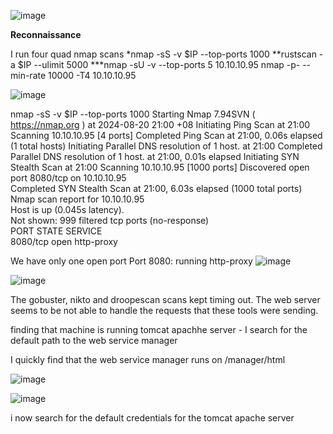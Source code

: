 
![image](https://github.com/user-attachments/assets/09cf167b-ac16-45f5-9afc-5a66232cba1d)

**Reconnaissance**

I run four quad nmap scans 
*nmap -sS -v $IP --top-ports 1000
**rustscan -a $IP --ulimit 5000
***nmap -sU -v --top-ports 5 10.10.10.95
nmap -p- --min-rate 10000 -T4 10.10.10.95

![image](https://github.com/user-attachments/assets/5a46ac1f-83d8-45c7-967a-9d3ea37adf4a)

 nmap -sS -v $IP --top-ports 1000 
Starting Nmap 7.94SVN ( https://nmap.org ) at 2024-08-20 21:00 +08
Initiating Ping Scan at 21:00
Scanning 10.10.10.95 [4 ports]
Completed Ping Scan at 21:00, 0.06s elapsed (1 total hosts)
Initiating Parallel DNS resolution of 1 host. at 21:00
Completed Parallel DNS resolution of 1 host. at 21:00, 0.01s elapsed
Initiating SYN Stealth Scan at 21:00
Scanning 10.10.10.95 [1000 ports]
Discovered open port 8080/tcp on 10.10.10.95                                                                        
Completed SYN Stealth Scan at 21:00, 6.03s elapsed (1000 total ports)                                               
Nmap scan report for 10.10.10.95                                                                                    
Host is up (0.045s latency).                                                                                        
Not shown: 999 filtered tcp ports (no-response)                                                                     
PORT     STATE SERVICE                                                                                              
8080/tcp open  http-proxy                                     
                                                             
We have only one open port 
Port 8080: running http-proxy 
![image](https://github.com/user-attachments/assets/c17e1523-7520-4938-9e9d-9406b2262860)

![image](https://github.com/user-attachments/assets/b25868a2-2de4-48f2-a1e5-1537de6294ab)

The gobuster, nikto and droopescan scans kept timing out. The web server seems to be not able to handle the requests that these tools were sending.

finding that machine is running tomcat apachhe server - I search for the default path to the web service manager 

I quickly find that the web service manager runs on /manager/html

![image](https://github.com/user-attachments/assets/af633c62-4676-4cee-8f75-39341a35076e)


![image](https://github.com/user-attachments/assets/f02c3934-af0c-4eb5-9404-a47008d8b695)


i now search for the default credentials for the tomcat apache server 

